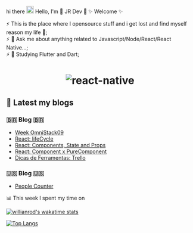 hi there <img src="https://i.ibb.co/sPrPJxR/hello.gif" alt="hello" border="0" width="20"> Hello, I'm 🎸 JR Dev 🎸 ✨  Welcome ✨ 

 ⚡ This is the place where I opensource stuff and i get lost and find myself reason my life 💙;<br />
 ⚡ 💬 Ask me about anything related to Javascript/Node/React/React Native...;<br />
 ⚡ 📓 Studying Flutter and Dart; <br /> 


<h1 align="center">
  <img src="https://i.ibb.co/tqDN1h1/react-native.gif" alt="react-native" border="0">
</h1>


## 📕  Latest my blogs

### 🇧🇷   Blog   🇧🇷 

<!-- WORDPRESS:START -->
- [Week OmniStack09](https://hjrdev.wordpress.com/2019/10/05/week-omnistack09/)
- [React: lifeCycle](https://hjrdev.wordpress.com/2019/07/18/react-lifecycle/)
- [React: Components, State and Props](https://hjrdev.wordpress.com/2019/07/18/react-components-state-and-props/)
- [React: Component x PureComponent](https://hjrdev.wordpress.com/2019/07/17/react-component-x-purecomponent/)
- [Dicas de Ferramentas: Trello](https://hjrdev.wordpress.com/2019/07/16/dicas-de-ferramentas-trello/)
<!-- WORDPRESS:END -->

### 🇺🇸   Blog   🇺🇸  

<!-- DEVTO:START -->
- [People Counter](https://dev.to/jrdev/people-counter-17l2) 
<!-- DEVTO:END -->

📊  This week I spent my time on

[![willianrod's wakatime stats](https://github-readme-stats.vercel.app/api/wakatime?username=jrdev)](https://github.com/humbertoromanojr/github-readme-stats)



[![Top Langs](https://github-readme-stats.vercel.app/api/top-langs/?username=humbertoromanojr&layout=compact)](https://github.com/humbertoromanojr/github-readme-stats)